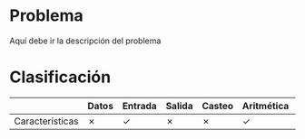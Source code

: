 # Problema
Aquí debe ir la descripción del problema
# Clasificación
|  | Datos | Entrada | Salida | Casteo | Aritmética | Relacionales | Lógicos | Condicionales | Ciclo | Matrices | Funciones |
|----------|-------|---------|--------|--------|------------|--------------|---------|---------------|-------|----------|-----------|
| Características | ✗ | ✓ | ✗ | ✗ | ✓ | ✓ | ✗ | ✗ | ✗ | ✗ | ✗ |
